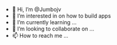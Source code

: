 - 👋 Hi, I’m @Jumbojv
- 👀 I’m interested in on how to build apps
- 🌱 I’m currently learning ...
- 💞️ I’m looking to collaborate on ...
- 📫 How to reach me ...

<!---
Jumbojv/Jumbojv is a ✨ special ✨ repository because its `README.md` (this file) appears on your GitHub profile.
You can click the Preview link to take a look at your changes.
--->
